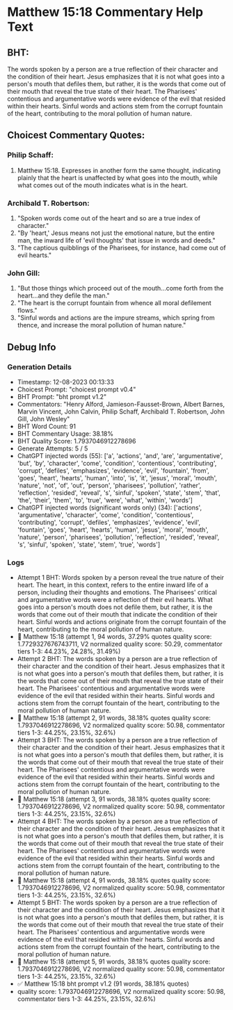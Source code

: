 # Matthew 15:18 Commentary Help Text

## BHT:
The words spoken by a person are a true reflection of their character and the condition of their heart. Jesus emphasizes that it is not what goes into a person's mouth that defiles them, but rather, it is the words that come out of their mouth that reveal the true state of their heart. The Pharisees' contentious and argumentative words were evidence of the evil that resided within their hearts. Sinful words and actions stem from the corrupt fountain of the heart, contributing to the moral pollution of human nature.

## Choicest Commentary Quotes:
### Philip Schaff:
1. Matthew 15:18. Expresses in another form the same thought, indicating plainly that the heart is unaffected by what goes into the mouth, while what comes out of the mouth indicates what is in the heart.
	


### Archibald T. Robertson:
1. "Spoken words come out of the heart and so are a true index of character."
2. "By 'heart,' Jesus means not just the emotional nature, but the entire man, the inward life of 'evil thoughts' that issue in words and deeds."
3. "The captious quibblings of the Pharisees, for instance, had come out of evil hearts."

### John Gill:
1. "But those things which proceed out of the mouth...come forth from the heart...and they defile the man." 
2. "The heart is the corrupt fountain from whence all moral defilement flows."
3. "Sinful words and actions are the impure streams, which spring from thence, and increase the moral pollution of human nature."


## Debug Info
### Generation Details
- Timestamp: 12-08-2023 00:13:33
- Choicest Prompt: "choicest prompt v0.4"
- BHT Prompt: "bht prompt v1.2"
- Commentators: "Henry Alford, Jamieson-Fausset-Brown, Albert Barnes, Marvin Vincent, John Calvin, Philip Schaff, Archibald T. Robertson, John Gill, John Wesley"
- BHT Word Count: 91
- BHT Commentary Usage: 38.18%
- BHT Quality Score: 1.7937046912278696
- Generate Attempts: 5 / 5
- ChatGPT injected words (55):
	['a', 'actions', 'and', 'are', 'argumentative', 'but', 'by', 'character', 'come', 'condition', 'contentious', 'contributing', 'corrupt', 'defiles', 'emphasizes', 'evidence', 'evil', 'fountain', 'from', 'goes', 'heart', 'hearts', 'human', 'into', 'is', 'it', 'jesus', 'moral', 'mouth', 'nature', 'not', 'of', 'out', 'person', 'pharisees', 'pollution', 'rather', 'reflection', 'resided', 'reveal', 's', 'sinful', 'spoken', 'state', 'stem', 'that', 'the', 'their', 'them', 'to', 'true', 'were', 'what', 'within', 'words']
- ChatGPT injected words (significant words only) (34):
	['actions', 'argumentative', 'character', 'come', 'condition', 'contentious', 'contributing', 'corrupt', 'defiles', 'emphasizes', 'evidence', 'evil', 'fountain', 'goes', 'heart', 'hearts', 'human', 'jesus', 'moral', 'mouth', 'nature', 'person', 'pharisees', 'pollution', 'reflection', 'resided', 'reveal', 's', 'sinful', 'spoken', 'state', 'stem', 'true', 'words']

### Logs
- Attempt 1 BHT: Words spoken by a person reveal the true nature of their heart. The heart, in this context, refers to the entire inward life of a person, including their thoughts and emotions. The Pharisees' critical and argumentative words were a reflection of their evil hearts. What goes into a person's mouth does not defile them, but rather, it is the words that come out of their mouth that indicate the condition of their heart. Sinful words and actions originate from the corrupt fountain of the heart, contributing to the moral pollution of human nature.
- 🔄 Matthew 15:18 (attempt 1, 94 words, 37.29% quotes quality score: 1.7729327676743711, V2 normalized quality score: 50.29, commentator tiers 1-3: 44.23%, 24.28%, 31.49%)
- Attempt 2 BHT: The words spoken by a person are a true reflection of their character and the condition of their heart. Jesus emphasizes that it is not what goes into a person's mouth that defiles them, but rather, it is the words that come out of their mouth that reveal the true state of their heart. The Pharisees' contentious and argumentative words were evidence of the evil that resided within their hearts. Sinful words and actions stem from the corrupt fountain of the heart, contributing to the moral pollution of human nature.
- 🔄 Matthew 15:18 (attempt 2, 91 words, 38.18% quotes quality score: 1.7937046912278696, V2 normalized quality score: 50.98, commentator tiers 1-3: 44.25%, 23.15%, 32.6%)
- Attempt 3 BHT: The words spoken by a person are a true reflection of their character and the condition of their heart. Jesus emphasizes that it is not what goes into a person's mouth that defiles them, but rather, it is the words that come out of their mouth that reveal the true state of their heart. The Pharisees' contentious and argumentative words were evidence of the evil that resided within their hearts. Sinful words and actions stem from the corrupt fountain of the heart, contributing to the moral pollution of human nature.
- 🔄 Matthew 15:18 (attempt 3, 91 words, 38.18% quotes quality score: 1.7937046912278696, V2 normalized quality score: 50.98, commentator tiers 1-3: 44.25%, 23.15%, 32.6%)
- Attempt 4 BHT: The words spoken by a person are a true reflection of their character and the condition of their heart. Jesus emphasizes that it is not what goes into a person's mouth that defiles them, but rather, it is the words that come out of their mouth that reveal the true state of their heart. The Pharisees' contentious and argumentative words were evidence of the evil that resided within their hearts. Sinful words and actions stem from the corrupt fountain of the heart, contributing to the moral pollution of human nature.
- 🔄 Matthew 15:18 (attempt 4, 91 words, 38.18% quotes quality score: 1.7937046912278696, V2 normalized quality score: 50.98, commentator tiers 1-3: 44.25%, 23.15%, 32.6%)
- Attempt 5 BHT: The words spoken by a person are a true reflection of their character and the condition of their heart. Jesus emphasizes that it is not what goes into a person's mouth that defiles them, but rather, it is the words that come out of their mouth that reveal the true state of their heart. The Pharisees' contentious and argumentative words were evidence of the evil that resided within their hearts. Sinful words and actions stem from the corrupt fountain of the heart, contributing to the moral pollution of human nature.
- 🔄 Matthew 15:18 (attempt 5, 91 words, 38.18% quotes quality score: 1.7937046912278696, V2 normalized quality score: 50.98, commentator tiers 1-3: 44.25%, 23.15%, 32.6%)
- ✅ Matthew 15:18 bht prompt v1.2 (91 words, 38.18% quotes)
- quality score: 1.7937046912278696, V2 normalized quality score: 50.98, commentator tiers 1-3: 44.25%, 23.15%, 32.6%)